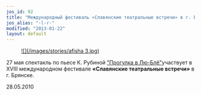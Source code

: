 ```yaml
---
jos_id: 92
title: "Международный фестиваль «Славянские театральные встречи» в г. Брянске"
jos_alias: "-l-r-"
modified: "2013-01-22"
layout: default
---
```


<figure><a href="73-progulka-v-ly-blio.html">
![](/images/stories/afisha 3.jpg)
</a></figure>

27 мая спектакль по пьесе К. Рубиной ["Прогулка в Лю-Блё"](73-progulka-v-ly-blio.html)участвует в XVIII международном фестивале **«Славянские театральные встречи»** в г. Брянске.

28.05.2010

